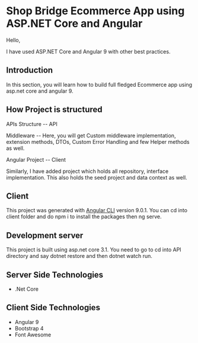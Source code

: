 # Shop Bridge Ecommerce App using ASP.NET Core and Angular


Hello,

I have used ASP.NET Core and Angular 9 with other best practices.

## Introduction
In this section, you will learn how to build full fledged Ecommerce app using asp.net core and angular 9. 

## How Project is structured 

APIs Structure -- API

Middleware -- 
Here, you will get Custom middleware implementation, extension methods, DTOs, Custom Error Handling and few Helper methods as well.
 
Angular Project -- Client

Similarly, I have added project which holds all repository, interface implementation. This also holds the seed project and data context as well.


## Client

This project was generated with [Angular CLI](https://github.com/angular/angular-cli) version 9.0.1. You can cd into client folder and do npm i to install the packages then ng serve.

## Development server

This project is built using asp.net core 3.1. You need to go to cd into API directory and say dotnet restore and  then dotnet watch run.

## Server Side Technologies

- .Net Core

## Client Side Technologies

- Angular 9
- Bootstrap 4
- Font Awesome
